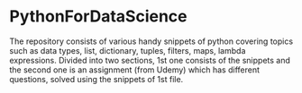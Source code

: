 # PythonForDataScience
The repository consists of various handy snippets of python covering topics such as data types, list, dictionary, tuples, filters, maps, lambda expressions. Divided into two sections, 1st one consists of the snippets and the second one is an assignment (from Udemy) which has different questions, solved using the snippets of 1st file.
